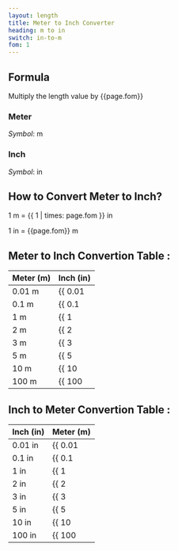 ```yaml
---
layout: length
title: Meter to Inch Converter
heading: m to in
switch: in-to-m
fom: 1
---
```


## Formula
Multiply the length value by {{page.fom}}

### Meter
*Symbol*: m

### Inch
*Symbol*: in

## How to Convert Meter to Inch?
1 m = {{ 1 | times: page.fom }} in

1 in = {{page.fom}} m

## Meter to Inch Convertion Table :

| Meter (m) | Inch (in) |
| ---- | ---- |
| 0.01 m | {{ 0.01 | times: page.fom | round: 5 }} in |
| 0.1 m | {{ 0.1 | times: page.fom | round: 5 }} in |
| 1 m | {{ 1 | times: page.fom | round: 5 }} in |
| 2 m | {{ 2 | times: page.fom | round: 5 }} in |
| 3 m | {{ 3 | times: page.fom | round: 5 }} in |
| 5 m | {{ 5 | times: page.fom | round: 5 }} in |
| 10 m | {{ 10 | times: page.fom | round: 5 }} in |
| 100 m | {{ 100 | times: page.fom | round: 5 }} in |

## Inch to Meter Convertion Table :

| Inch (in) | Meter (m) |
| ---- | ---- |
| 0.01 in | {{ 0.01 | divided_by: page.fom | round: 5 }} m |
| 0.1 in | {{ 0.1 | divided_by: page.fom | round: 5 }} m |
| 1 in | {{ 1 | divided_by: page.fom | round: 5 }} m |
| 2 in | {{ 2 | divided_by: page.fom | round: 5 }} m |
| 3 in | {{ 3 | divided_by: page.fom | round: 5 }} m |
| 5 in | {{ 5 | divided_by: page.fom | round: 5 }} m |
| 10 in | {{ 10 | divided_by: page.fom | round: 5 }} m |
| 100 in | {{ 100 | divided_by: page.fom | round: 5 }} m |

<script>
selectInput[7].selected = true
selectOutput[4].selected = true
</script>
